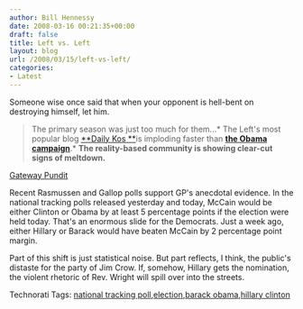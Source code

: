 ```yaml
---
author: Bill Hennessy
date: 2008-03-16 00:21:35+00:00
draft: false
title: Left vs. Left
layout: blog
url: /2008/03/15/left-vs-left/
categories:
- Latest
---
```


Someone wise once said that when your opponent is hell-bent on destroying himself, let him. 

 

>   
> 
> The primary season was just too much for them...*
The Left's most popular blog [**Daily Kos **](https://www.dailykos.com/story/2008/3/14/20827/4727/132/476843)is imploding faster than [**the Obama campaign**](https://gatewaypundit.blogspot.com/2008/03/more-hate-speech-new-video-of-obamas.html).*
**The reality-based community is showing clear-cut signs of meltdown.**
> 
> 

 

[Gateway Pundit](https://gatewaypundit.blogspot.com)

 

 

Recent Rasmussen and Gallop polls support GP's anecdotal evidence. In the national tracking polls released yesterday and today, McCain would be either Clinton or Obama by at least 5 percentage points if the election were held today. That's an enormous slide for the Democrats. Just a week ago, either Hillary or Barack would have beaten McCain by 2 percentage point margin.

 

Part of this shift is just statistical noise. But part reflects, I think, the public's distaste for the party of Jim Crow. If, somehow, Hillary gets the nomination, the violent rhetoric of Rev. Wright will spill over into the streets.

 

 

Technorati Tags: [national tracking poll](https://technorati.com/tags/national%20tracking%20poll),[election](https://technorati.com/tags/election),[barack obama](https://technorati.com/tags/barack%20obama),[hillary clinton](https://technorati.com/tags/hillary%20clinton)
